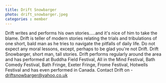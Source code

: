 ```yaml
---
title: Drift Snowbarger
photo: drift_snowbarger.jpeg
categories : member
---
```


Drift writes and performs his own stories.....and it's nice of him to take the blame. 
Drift is teller of modern stories relating the trials and tribulations of one short, bald man as he 
tries to navigate the pitfalls of daily life. Do not expect any moral lessons, except, perhaps
to be glad you're not Drift.
Drift Snowbarger, short man, tall stories.
Drift performs regularly around the area and has performed at Buddha Field Festival, 
All in the Mind Festival, Bath Comedy Festival, Bath Fringe, Exeter Fringe,
Frome Festival, Hotwells Festival and has even performed in Canada. 
Contact Drift on - driftsnowbarger@yahoo.co.uk 

